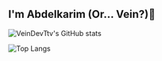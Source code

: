 ## I'm Abdelkarim (Or... Vein?)👋

![VeinDevTtv's GitHub stats](https://github-readme-stats.vercel.app/api?username=VeinDevTtv&show_icons=true&theme=gruvbox)


![Top Langs](https://github-readme-stats.vercel.app/api/top-langs/?username=VeinDevTtv&hide_progress=true)
